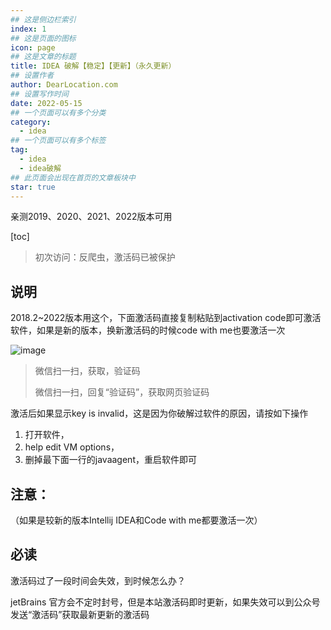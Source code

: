 ```yaml
---
## 这是侧边栏索引
index: 1
## 这是页面的图标
icon: page
## 这是文章的标题
title: IDEA 破解【稳定】【更新】（永久更新）
## 设置作者
author: DearLocation.com
## 设置写作时间
date: 2022-05-15
## 一个页面可以有多个分类
category:
  - idea
## 一个页面可以有多个标签
tag:
  - idea
  - idea破解
## 此页面会出现在首页的文章板块中
star: true
---
```


亲测2019、2020、2021、2022版本可用

<!-- more -->


[toc]

> 初次访问：反爬虫，激活码已被保护

## 说明


2018.2~2022版本用这个，下面激活码直接复制粘贴到activation code即可激活软件，如果是新的版本，换新激活码的时候code with me也要激活一次

![image](https://tvax1.sinaimg.cn/large/007F3CC8ly1h29hbpt2d9j307306y757.jpg)

> 微信扫一扫，获取，验证码
> 
> 微信扫一扫，回复“验证码”，获取网页验证码

激活后如果显示key is invalid，这是因为你破解过软件的原因，请按如下操作

1. 打开软件，
2. help edit VM options，
3. 删掉最下面一行的javaagent，重启软件即可



## 注意：

（如果是较新的版本Intellij IDEA和Code with me都要激活一次）

## 必读

激活码过了一段时间会失效，到时候怎么办？

jetBrains 官方会不定时封号，但是本站激活码即时更新，如果失效可以到公众号发送“激活码”获取最新更新的激活码

